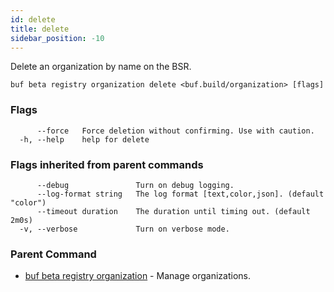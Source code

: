 ```yaml
---
id: delete
title: delete
sidebar_position: -10
---
```

Delete an organization by name on the BSR.

```
buf beta registry organization delete <buf.build/organization> [flags]
```

### Flags

```
      --force   Force deletion without confirming. Use with caution.
  -h, --help    help for delete
```

### Flags inherited from parent commands

```
      --debug               Turn on debug logging.
      --log-format string   The log format [text,color,json]. (default "color")
      --timeout duration    The duration until timing out. (default 2m0s)
  -v, --verbose             Turn on verbose mode.
```

### Parent Command

* [buf beta registry organization](../organization.md)	 - Manage organizations.
